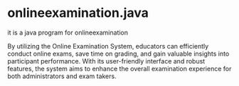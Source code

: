 # onlineexamination.java
it is a java program for onlineexamination

By utilizing the Online Examination System, educators can efficiently conduct online exams, save time on grading, and gain valuable insights into participant performance. With its user-friendly interface and robust features, the system aims to enhance the overall examination experience for both administrators and exam takers.
